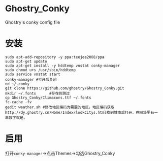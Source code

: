 # Ghostry_Conky
Ghostry's conky config file

# 安装

    sudo apt-add-repository -y ppa:teejee2008/ppa
    sudo apt-get update
    sudo apt-get install -y hddtemp vnstat conky-manager
    sudo chmod u+s /usr/sbin/hddtemp
    sudo service vnstat start
    conky-manager #打开后关闭
    cd ~/.conky
    git clone https://github.com/ghostry/Ghostry_Conky.git
    mkdir ~/.fonts      #存在则跳过
    cp Ghostry_Conky/Climacons.ttf ~/.fonts
    fc-cache -fv
    gedit weather.sh #修改地区编码为需要的地区。地区编码获取http://dy.ghostry.cn/Home/Index/lookCitys.html找到城市后打开，在网址里有一串数字就是。

# 启用
打开`conky-manager`->点击Themes->勾选Ghostry_Conky

